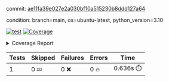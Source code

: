 commit: [ae11fa39e027e2a030bf10a515230b8ddd127a64](https://github.com/rcmdnk/python-template/tree/ae11fa39e027e2a030bf10a515230b8ddd127a64)

condition: branch=main, os=ubuntu-latest, python_version=3.10

[![test](https://github.com/rcmdnk/python-template/actions/workflows/test.yml/badge.svg)](https://github.com/rcmdnk/python-template/actions/runs/6141056088)
<a href="https://github.com/rcmdnk/python-template/blob/ae11fa39e027e2a030bf10a515230b8ddd127a64/README.md"><img alt="Coverage" src="https://img.shields.io/badge/Coverage-100%25-brightgreen.svg" /></a><details><summary>Coverage Report </summary><table><tr><th>File</th><th>Stmts</th><th>Miss</th><th>Cover</th></tr><tbody><tr><td><b>TOTAL</b></td><td><b>1</b></td><td><b>0</b></td><td><b>100%</b></td></tr></tbody></table></details>

| Tests | Skipped | Failures | Errors | Time |
| ----- | ------- | -------- | -------- | ------------------ |
| 1 | 0 :zzz: | 0 :x: | 0 :fire: | 0.636s :stopwatch: |

